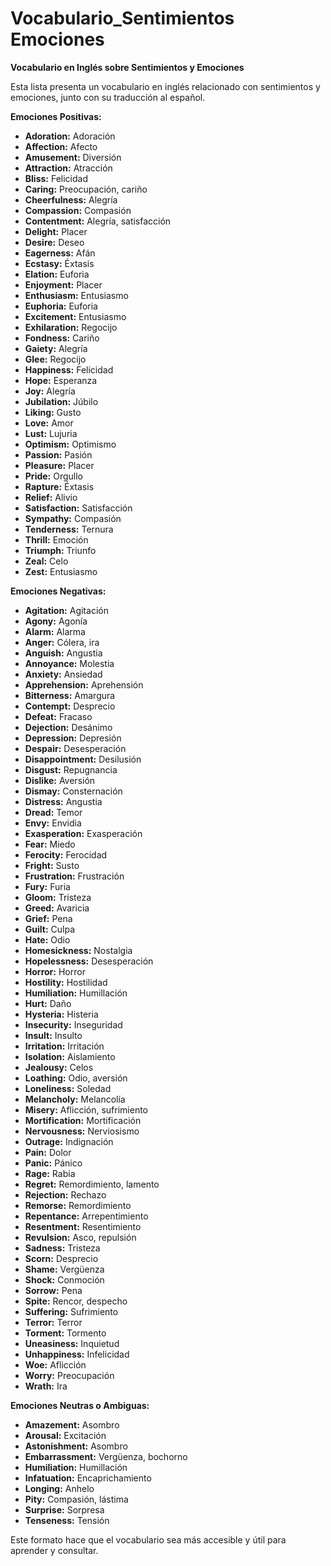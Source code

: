 # Vocabulario_Sentimientos Emociones

**Vocabulario en Inglés sobre Sentimientos y Emociones**

Esta lista presenta un vocabulario en inglés relacionado con sentimientos y emociones, junto con su traducción al español.

**Emociones Positivas:**

*   **Adoration:** Adoración
*   **Affection:** Afecto
*   **Amusement:** Diversión
*   **Attraction:** Atracción
*   **Bliss:** Felicidad
*   **Caring:** Preocupación, cariño
*   **Cheerfulness:** Alegría
*   **Compassion:** Compasión
*   **Contentment:** Alegría, satisfacción
*   **Delight:** Placer
*   **Desire:** Deseo
*   **Eagerness:** Afán
*   **Ecstasy:** Éxtasis
*   **Elation:** Euforia
*   **Enjoyment:** Placer
*   **Enthusiasm:** Entusiasmo
*   **Euphoria:** Euforia
*   **Excitement:** Entusiasmo
*   **Exhilaration:** Regocijo
*   **Fondness:** Cariño
*   **Gaiety:** Alegría
*   **Glee:** Regocijo
*   **Happiness:** Felicidad
*   **Hope:** Esperanza
*   **Joy:** Alegría
*   **Jubilation:** Júbilo
*   **Liking:** Gusto
*   **Love:** Amor
*   **Lust:** Lujuria
*   **Optimism:** Optimismo
*   **Passion:** Pasión
*   **Pleasure:** Placer
*   **Pride:** Orgullo
*   **Rapture:** Éxtasis
*   **Relief:** Alivio
*   **Satisfaction:** Satisfacción
*   **Sympathy:** Compasión
*   **Tenderness:** Ternura
*   **Thrill:** Emoción
*   **Triumph:** Triunfo
*   **Zeal:** Celo
*   **Zest:** Entusiasmo

**Emociones Negativas:**

*   **Agitation:** Agitación
*   **Agony:** Agonía
*   **Alarm:** Alarma
*   **Anger:** Cólera, ira
*   **Anguish:** Angustia
*   **Annoyance:** Molestia
*   **Anxiety:** Ansiedad
*   **Apprehension:** Aprehensión
*   **Bitterness:** Amargura
*   **Contempt:** Desprecio
*   **Defeat:** Fracaso
*   **Dejection:** Desánimo
*   **Depression:** Depresión
*   **Despair:** Desesperación
*   **Disappointment:** Desilusión
*   **Disgust:** Repugnancia
*   **Dislike:** Aversión
*   **Dismay:** Consternación
*   **Distress:** Angustia
*   **Dread:** Temor
*   **Envy:** Envidia
*   **Exasperation:** Exasperación
*   **Fear:** Miedo
*   **Ferocity:** Ferocidad
*   **Fright:** Susto
*   **Frustration:** Frustración
*   **Fury:** Furia
*   **Gloom:** Tristeza
*   **Greed:** Avaricia
*   **Grief:** Pena
*   **Guilt:** Culpa
*   **Hate:** Odio
*   **Homesickness:** Nostalgia
*   **Hopelessness:** Desesperación
*   **Horror:** Horror
*   **Hostility:** Hostilidad
*   **Humiliation:** Humillación
*   **Hurt:** Daño
*   **Hysteria:** Histeria
*   **Insecurity:** Inseguridad
*   **Insult:** Insulto
*   **Irritation:** Irritación
*   **Isolation:** Aislamiento
*   **Jealousy:** Celos
*   **Loathing:** Odio, aversión
*   **Loneliness:** Soledad
*   **Melancholy:** Melancolía
*   **Misery:** Aflicción, sufrimiento
*   **Mortification:** Mortificación
*   **Nervousness:** Nerviosismo
*   **Outrage:** Indignación
*   **Pain:** Dolor
*   **Panic:** Pánico
*   **Rage:** Rabia
*   **Regret:** Remordimiento, lamento
*   **Rejection:** Rechazo
*   **Remorse:** Remordimiento
*   **Repentance:** Arrepentimiento
*   **Resentment:** Resentimiento
*   **Revulsion:** Asco, repulsión
*   **Sadness:** Tristeza
*   **Scorn:** Desprecio
*   **Shame:** Vergüenza
*   **Shock:** Conmoción
*   **Sorrow:** Pena
*   **Spite:** Rencor, despecho
*   **Suffering:** Sufrimiento
*   **Terror:** Terror
*   **Torment:** Tormento
*   **Uneasiness:** Inquietud
*   **Unhappiness:** Infelicidad
*   **Woe:** Aflicción
*   **Worry:** Preocupación
*   **Wrath:** Ira

**Emociones Neutras o Ambiguas:**

*   **Amazement:** Asombro
*   **Arousal:** Excitación
*   **Astonishment:** Asombro
*   **Embarrassment:** Vergüenza, bochorno
*   **Humiliation:** Humillación
*   **Infatuation:** Encaprichamiento
*   **Longing:** Anhelo
*   **Pity:** Compasión, lástima
*   **Surprise:** Sorpresa
*   **Tenseness:** Tensión

Este formato hace que el vocabulario sea más accesible y útil para aprender y consultar.
